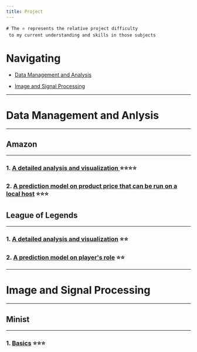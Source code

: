 ```yaml
---
title: Project
---
```


```
# The ⭐ represents the relative project difficulty 
 to my current understanding and skills in those subjects
```
# Navigating
- [Data Management and Analysis](#data-management-and-anlysis)

- [Image and Signal Processing](#image-and-signal-processing)

---
# Data Management and Anlysis
---
## Amazon 
---
### 1. [A detailed analysis and visualization ](https://github.com/asdacdsfca/Amazon_Analysis/blob/main/Amazon%20Product%20Visualization%20and%20Documents%20Analysis.html) ⭐⭐⭐⭐

### 2. [A prediction model on product price that can be run on a local host](https://github.com/asdacdsfca/Amazon_Model) ⭐⭐⭐


## League of Legends
---
### 1. [A detailed analysis and visualization](https://asdacdsfca.github.io/LOL_Esports_Analysis/) ⭐⭐

### 2. [A prediction model on player's role](https://github.com/asdacdsfca/LoL_Model) ⭐⭐


---
# Image and Signal Processing
---
## Minist
---
### 1. [Basics](https://github.com/asdacdsfca/Pytorch_Prac) ⭐⭐⭐